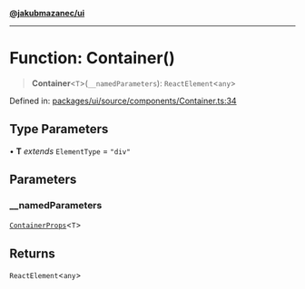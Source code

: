 [**@jakubmazanec/ui**](../README.md)

---

# Function: Container()

> **Container**\<`T`\>(`__namedParameters`): `ReactElement`\<`any`\>

Defined in:
[packages/ui/source/components/Container.ts:34](https://github.com/jakubmazanec/tools/blob/76a9140b954a789a6120dd2126b179ec0180d7e9/packages/ui/source/components/Container.ts#L34)

## Type Parameters

• **T** _extends_ `ElementType` = `"div"`

## Parameters

### \_\_namedParameters

[`ContainerProps`](../type-aliases/ContainerProps.md)\<`T`\>

## Returns

`ReactElement`\<`any`\>

